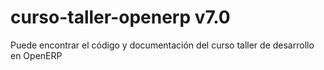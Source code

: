 curso-taller-openerp v7.0
=========================

Puede encontrar el código y documentación del curso taller de desarrollo en OpenERP
